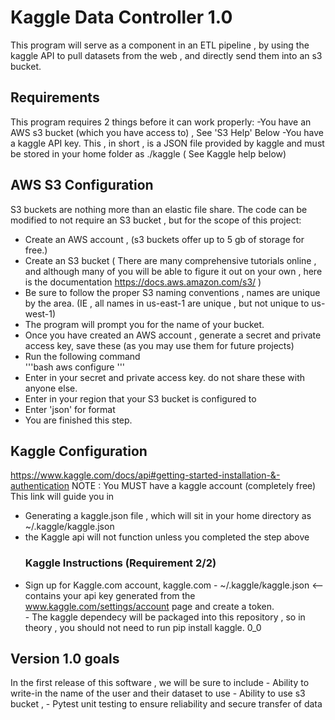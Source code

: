 # Kaggle Data Controller 1.0
This program will serve as a component in an ETL pipeline , by using the kaggle API to pull datasets from the web , and directly send them into an s3 bucket.

## Requirements 
This program requires 2 things before it can work properly:
        -You have an AWS s3 bucket (which you have access to) , See 'S3 Help' Below
        -You have a kaggle API key. This , in short , is a JSON file provided by kaggle and must be stored in your
         home folder as ./kaggle ( See Kaggle help below)

## AWS S3 Configuration
S3 buckets are nothing more than an elastic file share. The code can be modified to not require an S3 bucket , but for the scope of this project: 
- Create an AWS account , (s3 buckets offer up to 5 gb of storage for free.) 
- Create an S3 bucket ( There are many comprehensive tutorials online , and although many of you will be able to figure it out on your own , here is the
 documentation https://docs.aws.amazon.com/s3/ ) 
- Be sure to follow the proper S3 naming conventions , names are unique by the area. (IE , all names in us-east-1 are unique , but not unique to us-west-1) 
- The program will prompt you for the name of your bucket. 
- Once you have created an AWS account , generate a secret and private access key, save these (as you may use them for future projects) 
- Run the following command  
    '''bash 
    aws configure
    '''
- Enter in your secret and private access key. do not share these with anyone else. 
- Enter in your region that your S3 bucket is configured to 
- Enter 'json' for format 
- You are finished this step. 
## Kaggle Configuration
https://www.kaggle.com/docs/api#getting-started-installation-&-authentication
NOTE : You MUST have a kaggle account (completely free)
This link will guide you in 
- Generating a kaggle.json file , which will sit in your home directory as ~/.kaggle/kaggle.json 
- the Kaggle api will not function unless you completed the step above 
    ### Kaggle Instructions (Requirement 2/2) 
- Sign up for Kaggle.com account, kaggle.com 
        - ~/.kaggle/kaggle.json  <-- contains your api key generated from the www.kaggle.com/settings/account page and create a token.  
        - The kaggle dependecy will be packaged into this repository , so in theory , you should not need to run pip install kaggle. 0_0
        
## Version 1.0 goals
In the first release of this software , we will be sure to include
    - Ability to write-in the name of the user and their dataset to use
    - Ability to use s3 bucket ,
    - Pytest unit testing to ensure reliability and secure transfer of data
